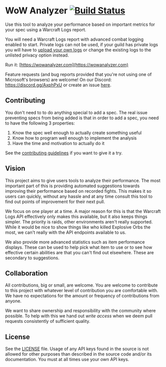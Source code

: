 # WoW Analyzer [![Build Status](https://travis-ci.org/WoWAnalyzer/WoWAnalyzer.svg?branch=master)](https://travis-ci.org/WoWAnalyzer/WoWAnalyzer)

Use this tool to analyze your performance based on important metrics for your spec using a Warcraft Logs report.

You will need a Warcraft Logs report with advanced combat logging enabled to start. Private logs can not be used, if your guild has private logs you will have to [upload your own logs](https://www.warcraftlogs.com/help/start/) or change the existing logs to the unlisted privacy option instead.

Run it: [https://wowanalyzer.com](https://wowanalyzer.com)

Feature requests (and bug reports provided that you're not using one of Microsoft's browsers) are welcome! On our Discord: https://discord.gg/AxphPxU or create an issue [here](https://github.com/WoWAnalyzer/WoWAnalyzer/issues).

## Contributing

You don't need to to do anything special to add a spec. The real issue preventing specs from being added is that in order to add a spec, you need to have the following 3 properties:
1. Know the spec well enough to actually create something useful
2. Know how to program well enough to implement the analysis
3. Have the time and motivation to actually do it

See the [contributing guidelines](CONTRIBUTING.md) if you want to give it a try.

## Vision

This project aims to give users tools to analyze their performance. The most important part of this is providing automated suggestions towards improving their performance based on recorded fights. This makes it so users can quickly, without any hassle and at any time consult this tool to find out points of improvement for their next pull.

We focus on one player at a time. A major reason for this is that the Warcraft Logs API effectively only makes this available, but it also keeps things simpler. The priority is raids, other environments aren't really supported. While it would be nice to show things like who killed Explosive Orbs the most, we can't really with the API endpoints available to us.

We also provide more advanced statistics such as item performance displays. These can be used to help pick what item to use or to see how effective certain abilities are that you can't find out elsewhere. These are secondary to suggestions.

## Collaboration

All contributions, big or small, are welcome. You are welcome to contribute to this project with whatever level of contribution you are comfortable with. We have no expectations for the amount or frequency of contributions from anyone.

We want to share ownership and responsibility with the community where possible. To help with this we hand out *write access* when we deem pull requests consistently of sufficient quality.

## License

See the [LICENSE](LICENSE) file. Usage of any API keys found in the source is not allowed for other purposes than described in the source code and/or its documentation. You must at all times use your own API keys.
